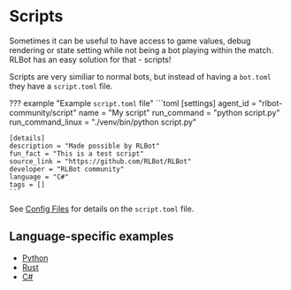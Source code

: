 # Scripts

Sometimes it can be useful to have access to game values, debug rendering or state setting while not being a bot playing within the match. RLBot has an easy solution for that - scripts!

Scripts are very similiar to normal bots, but instead of having a `bot.toml` they have a `script.toml` file.

??? example "Example `script.toml` file"
    ```toml
    [settings]
    agent_id = "rlbot-community/script"
    name = "My script"
    run_command = "python script.py"
    run_command_linux = "./venv/bin/python script.py"

    [details]
    description = "Made possible by RLBot"
    fun_fact = "This is a test script"
    source_link = "https://github.com/RLBot/RLBot"
    developer = "RLBot community"
    language = "C#"
    tags = []
    ```

See [Config Files](/v5/botmaking/config-files/#bot-script-config-files) for details on the `script.toml` file.

## Language-specific examples

- [Python](https://github.com/RLBot/python-interface/blob/master/tests/render_test)
- [Rust](https://github.com/RLBot/rust-interface/tree/master/rlbot/examples/high_jump_script)
- [C#](https://github.com/RLBot/csharp-interface/blob/master/Tests/TestScript)
